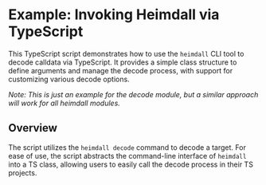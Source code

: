 # Example: Invoking Heimdall via TypeScript

This TypeScript script demonstrates how to use the `heimdall` CLI tool to decode calldata via TypeScript. It provides a simple class structure to define arguments and manage the decode process, with support for customizing various decode options.

_Note: This is just an example for the decode module, but a similar approach will work for all heimdall modules._

## Overview

The script utilizes the `heimdall decode` command to decode a target. For ease of use, the script abstracts the command-line interface of `heimdall` into a TS class, allowing users to easily call the decode process in their TS projects.
